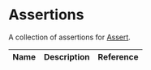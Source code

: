 # Assertions

A collection of assertions for [Assert][pr-mpt/actions-assert].

| Name | Description | Reference |
| ---- | ----------- | ------- |

[pr-mpt/actions-assert]: https://github.com/pr-mpt/actions-assert

